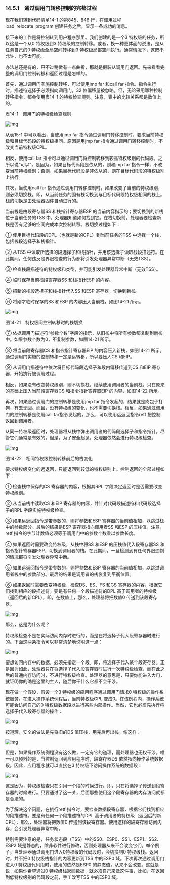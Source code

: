### 14.5.1　通过调用门转移控制的完整过程

现在我们转到代码清单14-1 的第845、846 行，在调用过程load_relocate_program 创建任务之后，显示一条成功的消息。

接下来的工作是将控制转到用户程序那里。我们创建的是一个3 特权级的任务，所以这是一个从0 特权级到3 特权级的控制转移。或者，换一种更体面的说法，是从任务自己的0 特权级全局空间转移到3 特权级局部空间执行。通常情况下，这既不允许，也不太可能。

办法总还是有的，只不过稍微有一点曲折，那就是假装从调用门返回。先来看看完整的调用门控制转移和返回过程是怎样的。

首先，通过调用门实施控制转移，可以使用jmp far 和call far 指令。指令执行时，描述符选择子必须指向调用门，32 位偏移量被忽略。但，无论采用哪种控制转移指令，都会使用表14-1 的特权检查规则。注意，表中的比较关系都是数值上的。

表14-1　调用门的特权级检查规则

![img](../0-Assets/Epubook/x86汇编语言从实模式到保护模式_李忠_等_Z_Library/images/00628.jpeg)

从表15-1 中可以看出，当使用jmp far 指令通过调用门转移控制时，要求当前特权级和目标代码段的特权级相同。原因是用jmp far 指令通过调用门转移控制时，不改变当前特权级CPL。

相反，使用call far 指令可以通过调用门将控制转移到较高特权级别的代码段。之所以说“可以”，是因为，如果目标代码段是依从的，则和jmp far 指令一样，不改变当前特权级别；否则，如果目标代码段是非依从的，则在目标代码段的特权级别上执行。

其次，当使用call far 指令通过调用门转移控制时，如果改变了当前的特权级别，则必须切换栈。即，从当前任务的固有栈切换到与目标代码段特权级相同的栈上。栈的切换是由处理器固件自动进行的。

当前栈是由段寄存器SS 和栈指针寄存器ESP 的当前内容指示的；要切换到的新栈位于当前任务的TSS 中，处理器知道如何找到它。在栈切换前，处理器要检查新栈是否有足够的空间完成本次控制转移。栈切换过程如下：

① 使用目标代码段的DPL（也就是新的CPL）到当前任务的TSS 中选择一个栈，包括栈段选择子和栈指针。

② 从TSS 中读取所选择的段选择子和栈指针，并用该选择子读取栈段描述符。在此期间，任何违反段界限检查的行为都将引发处理器异常中断（无效TSS）。

③ 检查栈段描述符的特权级和类型，并可能引发处理器异常中断（无效TSS）。

④ 临时保存当前栈段寄存器SS 和栈指针ESP 的内容。

⑤ 把新的栈段选择子和栈指针代入SS 和ESP 寄存器，切换到新栈。

⑥ 将刚才临时保存的SS 和ESP 的内容压入当前栈，如图14-21 所示。

![img](../0-Assets/Epubook/x86汇编语言从实模式到保护模式_李忠_等_Z_Library/images/00629.jpeg)

图14-21　特权级间控制转移时的栈切换

⑦ 依据调用门描述符“参数个数”字段的指示，从旧栈中将所有参数都复制到新栈中。如果参数个数为0，不复制参数，如图14-21 所示。

⑧ 将当前段寄存器CS 和指令指针寄存器EIP 的内容压入新栈，如图14-21 所示。通过调用门实施的控制转移一定是远转移，所以要压入CS 和EIP。

⑨ 从调用门描述符中依次将目标代码段选择子和段内偏移传送到CS 和EIP 寄存器，开始执行被调用过程。

相反，如果没有改变特权级别，则不切换栈，继续使用调用者的当前栈，只在原来的基础上压入当前段寄存器CS 和指令指针寄存器EIP 的内容，如图14-22 所示。

再次，如果通过调用门的控制转移是使用jmp far 指令发起的，结果就是肉包子打狗，有去无回。而且，没有特权级的变化，也不需要切换栈。相反，如果通过调用门的控制转移是使用call far指令发起的，那么，可以使用远返回指令retf 把控制返回到调用者。

从同一特权级返回时，处理器将从栈中弹出调用者的代码段选择子和指令指针。尽管它们通常是有效的，但是，为了安全起见，处理器依然会进行特权级检查。

![img](../0-Assets/Epubook/x86汇编语言从实模式到保护模式_李忠_等_Z_Library/images/00630.jpeg)

图14-22　相同特权级控制转移前后的栈变化

要求特权级变化的远返回，只能返回到较低的特权级别上。控制返回的全部过程如下：

① 检查栈中保存的CS 寄存器的内容，根据其RPL 字段决定返回时是否需要改变特权级别。

② 从当前栈中读取CS 和EIP 寄存器的内容，并针对代码段描述符和代码段选择子的RPL 字段实施特权级检查。

③ 如果远返回指令是带参数的，则将参数和ESP 寄存器的当前值相加，以跳过栈中的参数部分。最后的结果是ESP 寄存器指向调用者SS 和ESP 的压栈值。注意，retf 指令的字节计数值必须等于调用门中的参数个数乘以参数长度。

④ 如果返回时需要改变特权级，从栈中将SS 和ESP 的压栈值代入段寄存器SS 和指令指针寄存器ESP，切换到调用者的栈。在此期间，一旦检测到有任何界限违例的情况都将引发处理器异常中断。

⑤ 如果远返回指令是带参数的，则将参数和ESP 寄存器的当前值相加，以跳过调用者栈中的参数部分。最后的结果是调用者的栈恢复到平衡位置。

⑥ 如果返回时需要改变特权级，检查DS、ES、FS 和GS 寄存器的内容，根据它们找到相应的段描述符。要是有任何一个段描述符的DPL 高于调用者的特权级（返回后的新CPL），即，在数值上，那么，处理器将把数值0 传送到该段寄存器。

![img](../0-Assets/Epubook/x86汇编语言从实模式到保护模式_李忠_等_Z_Library/images/00631.jpeg)

那么，这是为什么呢？

特权级检查不是在实际访问内存时进行的，而是在将选择子代入段寄存器时进行的。下面这两条指令可以非常清楚地说明这一点：

![img](../0-Assets/Epubook/x86汇编语言从实模式到保护模式_李忠_等_Z_Library/images/00632.jpeg)

要想访问内存中的数据，必须先指定一个段。即，将选择子代入某个段寄存器。正是因为如此，处理器只在将选择子代入段寄存器时进行一次特权级检查，而在此之后的普通内存访问时，不进行特权级检查。处理器的意思是，只要你能进入大门，就证明你的确是这里的主人，随后你干什么它都不会干涉。

现在做一个假设，假设一个3 特权级的应用程序通过调用门请求0 特权级的操作系统服务。在进入操作系统例程后，当前特权级CPL 变成0。在该例程内，操作系统可能会访问自己的0 特权级数据段以进行某些内部操作。当然，它也必须先执行将选择子代入段寄存器的操作：

![img](../0-Assets/Epubook/x86汇编语言从实模式到保护模式_李忠_等_Z_Library/images/00633.jpeg)

按道理，安全的做法是先将旧的DS 值压栈，用完后再出栈。像这样：

![img](../0-Assets/Epubook/x86汇编语言从实模式到保护模式_李忠_等_Z_Library/images/00634.jpeg)

但是，如果操作系统例程没有这么做，一定有它的道理，而处理器也无权干涉。唯一可以预料的是，当控制返回到应用程序时，段寄存器DS 依然指向操作系统数据段。因此，应用程序就可以直接在3 特权级下访问操作系统的数据段：

![img](../0-Assets/Epubook/x86汇编语言从实模式到保护模式_李忠_等_Z_Library/images/00635.jpeg)

这是因为，特权级检查只在引用一个段的时候进行。即，只在将选择子传送到段寄存器的时候进行。只要通过了这一关，后面那些使用这个段寄存器的内存访问就都是合法的。

为了解决这个问题，在执行retf 指令时，要检查数据段寄存器，根据它们找到相应的段描述符。要是有任何一个段描述符的DPL 高于调用者的特权级（返回后的新CPL），那么，处理器将把数值0 传送到该段寄存器。使用这样的段寄存器访问内存，会引发处理器异常中断。

特别需要注意的是，任务状态段（TSS）中的SS0、ESP0、SS1、ESP1、SS2、ESP2 域是静态的，除非软件进行修改，否则处理器从来不会改变它们。举个例子，当处理器通过调用门进入0特权级的代码段时，会切换到0 特权级栈。返回时，并不把0 特权级栈指针的内容更新到TSS 中的ESP0 域。下次再次通过调用门进入0 特权级代码段时，使用的依然是ESP0 的静态值，从来不会改变。这就是说，如果你希望通过0 特权级栈返回数据，就必须自己来做这件事，比如，在返回到低特权级别的代码段之前，手工改写TSS 中的ESP0 域。